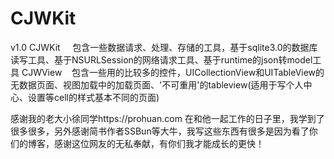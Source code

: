 # CJWKit

v1.0
CJWKit     包含一些数据请求、处理、存储的工具，基于sqlite3.0的数据库读写工具、基于NSURLSession的网络请求工具、基于runtime的json转model工具
CJWView    包含一些用的比较多的控件，UICollectionView和UITableView的无数据页面、视图加载中的加载页面、'不可重用'的tableview(适用于写个人中心、设置等cell的样式基本不同的页面)

感谢我的老大小徐同学https://prohuan.com 在和他一起工作的日子里，我学到了很多很多，另外感谢简书作者SSBun等大牛，我写这些东西有很多是因为看了你们的博客，感谢这位网友的无私奉献，有你们我才能成长的更快！
